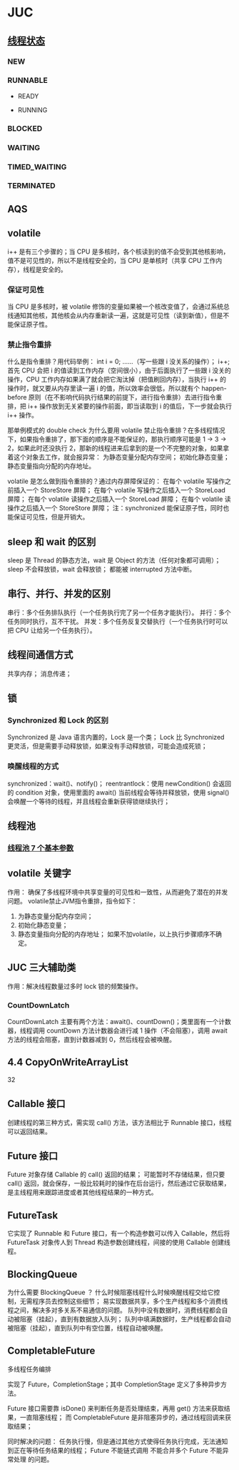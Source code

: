 # JUC

## [线程状态](file:///N:/Java/Java/MyNotes/picture/%E7%BA%BF%E7%A8%8B%E7%8A%B6%E6%80%81.png)

### NEW

### RUNNABLE

- READY

- RUNNING

### BLOCKED

### WAITING

### TIMED_WAITING

### TERMINATED

## AQS

## volatile

i++ 是有三个步骤的；当 CPU 是多核时，各个核读到的值不会受到其他核影响，值不是可见性的，所以不是线程安全的，当 CPU 是单核时（共享 CPU 工作内存），线程是安全的。

### 保证可见性

当 CPU 是多核时，被 volatile 修饰的变量如果被一个核改变值了，会通过系统总线通知其他核，其他核会从内存重新读一遍，这就是可见性（读到新值），但是不能保证原子性。

### 禁止指令重排

什么是指令重排？用代码举例：
int i = 0;
......（写一些跟 i 没关系的操作）；
i++;
首先 CPU 会把 i 的值读到工作内存（空间很小），由于后面执行了一些跟 i 没关的操作，CPU 工作内存如果满了就会把它淘汰掉（把值刷回内存），当执行 i++ 的操作时，就又要从内存里读一遍 i 的值，所以效率会很低，所以就有个 happen-before 原则（在不影响代码执行结果的前提下，进行指令重排）去进行指令重排，把 i++ 操作放到无关紧要的操作前面，即当读取到 i 的值后，下一步就会执行 i++ 操作。

那单例模式的 double check 为什么要用 volatile 禁止指令重排？在多线程情况下，如果指令重排了，那下面的顺序是不能保证的，那执行顺序可能是 1 -> 3 -> 2，如果此时还没执行 2，那新的线程进来后拿到的是一个不完整的对象，如果拿着这个对象去工作，就会报异常：
为静态变量分配内存空间；
初始化静态变量；
静态变量指向分配的内存地址。

volatile 是怎么做到指令重排的？通过内存屏障保证的：
在每个 volatile 写操作之前插入一个 StoreStore 屏障；
在每个 volatile 写操作之后插入一个 StoreLoad 屏障；
在每个 volatile 读操作之后插入一个 StoreLoad 屏障；
在每个 volatile 读操作之后插入一个 StoreStore 屏障；
注：synchronized 能保证原子性，同时也能保证可见性，但是开销大。

## sleep 和 wait 的区别

sleep 是 Thread 的静态方法，wait 是 Object 的方法（任何对象都可调用）；
sleep 不会释放锁，wait 会释放锁；
都能被 interrupted 方法中断。

## 串行、并行、并发的区别

串行：多个任务排队执行（一个任务执行完了另一个任务才能执行）。
并行：多个任务同时执行，互不干扰。
并发：多个任务反复交替执行（一个任务执行时可以把 CPU 让给另一个任务执行）。

## 线程间通信方式

共享内存；
消息传递；

## 锁

### Synchronized 和 Lock 的区别

Synchronized 是 Java 语言内置的，Lock 是一个类；
Lock 比 Synchronized 更灵活，但是需要手动释放锁，如果没有手动释放锁，可能会造成死锁；

### 唤醒线程的方式

synchronized：wait()、notify()；
reentrantlock：使用 newCondition() 会返回的 condition 对象，使用里面的 await() 当前线程会等待并释放锁，使用 signal() 会唤醒一个等待的线程，并且线程会重新获得锁继续执行；

## 线程池

### [线程池 7 个基本参数](file:///P:/Java/JUC/%E5%B0%9A%E7%A1%85%E8%B0%B7/%E7%AC%94%E8%AE%B0/%E5%88%86%E6%9E%90%E5%9B%BE/09-%E7%BA%BF%E7%A8%8B%E6%B1%A0%E4%B8%83%E4%B8%AA%E5%8F%82%E6%95%B0.png)

## volatile 关键字

作用：
确保了多线程环境中共享变量的可见性和一致性，从而避免了潜在的并发问题。
volatile禁止JVM指令重排，指令如下：
1. 为静态变量分配内存空间；
2. 初始化静态变量；
3. 静态变量指向分配的内存地址；
如果不加volatile，以上执行步骤顺序不确定。



## JUC 三大辅助类

作用：解决线程数量过多时 lock 锁的频繁操作。

### CountDownLatch

CountDownLatch 主要有两个方法：await()、countDown()；类里面有一个计数器，线程调用 countDown 方法计数器会进行减 1 操作（不会阻塞），调用 await 方法的线程会阻塞，直到计数器减到 0，然后线程会被唤醒。

## 4.4 CopyOnWriteArrayList

32

## Callable 接口

创建线程的第三种方式，需实现 call() 方法，该方法相比于 Runnable 接口，线程可以返回结果。

## Future 接口

Future 对象存储 Callable 的 call() 返回的结果；
可能暂时不存储结果，但只要 call() 返回，就会保存，一般比较耗时的操作在后台运行，然后通过它获取结果，是主线程用来跟踪进度或者其他线程结果的一种方式。

## FutureTask

它实现了 Runnable 和 Future 接口，有一个构造参数可以传入 Callable，然后将 FutureTask 对象传人到 Thread 构造参数创建线程，间接的使用 Callable 创建线程。

## BlockingQueue

为什么需要  BlockingQueue ？
什么时候阻塞线程什么时候唤醒线程交给它控制，无需程序员去控制这些细节；
易实现数据共享，多个生产线程和多个消费线程之间，解决多对多关系不易通信的问题。
队列中没有数据时，消费线程都会自动被阻塞（挂起），直到有数据放入队列；
队列中填满数据时，生产线程都会自动被阻塞（挂起），直到队列中有空位置，线程自动被唤醒。 

## CompletableFuture

多线程任务编排

实现了 Future，CompletionStage；其中 CompletionStage 定义了多种异步方法。

Future 接口需要靠 isDone() 来判断任务是否处理结束，再用 get() 方法来获取结果，一直阻塞线程；
而 CompletableFuture 是非阻塞异步的，通过线程回调来获取结果；

同时解决的问题：
任务执行慢，但是通过其他方式使得任务执行完成，无法通知到正在等待任务结果的线程；
Future 不能链式调用
不能合并多个 Future
不能异常处理 的问题。

